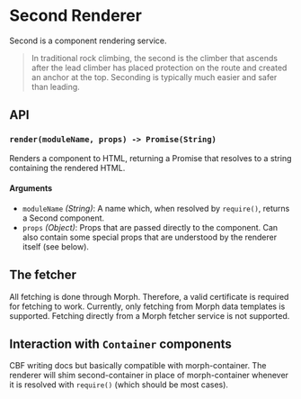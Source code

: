 # Second Renderer

Second is a component rendering service.

> In traditional rock climbing, the second is the climber that ascends after the lead climber has placed protection on the route and created an anchor at the top. Seconding is typically much easier and safer than leading.

## API

### `render(moduleName, props) -> Promise(String)`

Renders a component to HTML, returning a Promise that resolves to a string containing the rendered HTML.

#### Arguments

- `moduleName` _(String)_: A name which, when resolved by `require()`, returns a Second component.
- `props` _(Object)_: Props that are passed directly to the component. Can also contain some special props that are understood by the renderer itself (see below).

## The fetcher

All fetching is done through Morph. Therefore, a valid certificate is required for fetching to work. Currently, only fetching from Morph data templates is supported. Fetching directly from a Morph fetcher service is not supported.

## Interaction with `Container` components

CBF writing docs but basically compatible with morph-container. The renderer will shim second-container in place of morph-container whenever it is resolved with `require()` (which should be most cases).
